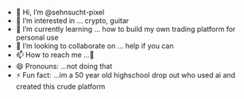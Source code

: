 - 👋 Hi, I’m @sehnsucht-pixel
- 👀 I’m interested in ... crypto, guitar 
- 🌱 I’m currently learning ... how to build my own trading platform for personal use
- 💞️ I’m looking to collaborate on ... help if you can 
- 📫 How to reach me ...🤷
- 😄 Pronouns: ...not doing that 
- ⚡ Fun fact: ...im a 50 year old highschool drop out who used ai and created this crude platform  

<!---
sehnsucht-pixel/sehnsucht-pixel is a ✨ special ✨ repository because its `README.md` (this file) appears on your GitHub profile.
You can click the Preview link to take a look at your changes.
--->

